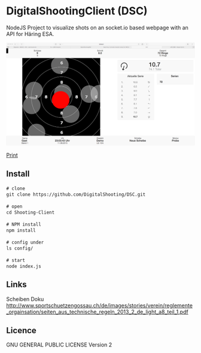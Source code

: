 # DigitalShootingClient (DSC)

NodeJS Project to visualize shots on an socket.io based webpage with an API for Häring ESA.

![Demo](https://raw.githubusercontent.com/DigitalShooting/assets/master/demo1.png)

[Print](https://raw.githubusercontent.com/DigitalShooting/assets/master/print1.pdf)


## Install
````
# clone
git clone https://github.com/DigitalShooting/DSC.git

# open
cd Shooting-Client

# NPM install
npm install

# config under
ls config/

# start
node index.js
````


## Links

Scheiben Doku
http://www.sportschuetzengossau.ch/de/images/stories/verein/reglemente_orgainsation/seiten_aus_technische_regeln_2013_2_de_light_a8_teil_1.pdf



## Licence

GNU GENERAL PUBLIC LICENSE Version 2
